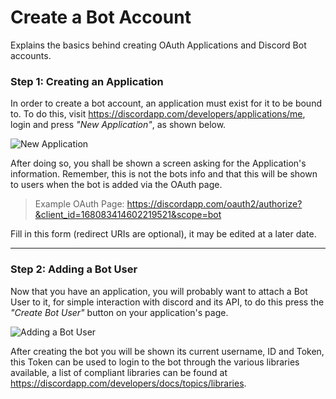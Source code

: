 # Create a Bot Account
Explains the basics behind creating OAuth Applications and Discord Bot accounts.

###  Step 1: Creating an Application
In order to create a bot account, an application must exist for it to be bound to.
To do this, visit https://discordapp.com/developers/applications/me, login and press *"New Application"*, as shown below.

![New Application](https://my.mixtape.moe/nhihvn.png)

After doing so, you shall be shown a screen asking for the Application's information. Remember, this is not the bots info and that this will be shown to users when the bot is added via the OAuth page.

> Example OAuth Page: https://discordapp.com/oauth2/authorize?&client_id=168083414602219521&scope=bot

Fill in this form (redirect URIs are optional), it may be edited at a later date.

***

### Step 2: Adding a Bot User

Now that you have an application, you will probably want to attach a Bot User to it, for simple interaction with discord and its API, to do this press the *"Create Bot User"* button on your application's page.

![Adding a Bot User](https://my.mixtape.moe/yxoncy.png)

After creating the bot you will be shown its current username, ID and Token, this Token can be used to login to the bot through the various libraries available, a list of compliant libraries can be found at https://discordapp.com/developers/docs/topics/libraries.

